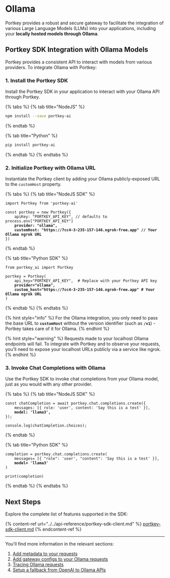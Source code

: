 # Ollama

Portkey provides a robust and secure gateway to facilitate the integration of various Large Language Models (LLMs) into your applications, including your **locally hosted models through Ollama**.

## Portkey SDK Integration with Ollama Models

Portkey provides a consistent API to interact with models from various providers. To integrate Ollama with Portkey:

### **1. Install the Portkey SDK**

Install the Portkey SDK in your application to interact with your Ollama API through Portkey.

{% tabs %}
{% tab title="NodeJS" %}
```bash
npm install --save portkey-ai
```
{% endtab %}

{% tab title="Python" %}
```bash
pip install portkey-ai
```
{% endtab %}
{% endtabs %}

### **2. Initialize Portkey with Ollama URL**

Instantiate the Portkey client by adding your Ollama publicly-exposed URL to the `customHost` property.

{% tabs %}
{% tab title="NodeJS SDK" %}
<pre class="language-javascript"><code class="lang-javascript">import Portkey from 'portkey-ai'
 
const portkey = new Portkey({
    apiKey: "PORTKEY_API_KEY", // defaults to process.env["PORTKEY_API_KEY"]
<strong>    provider: "ollama",
</strong><strong>    customHost: "https://7cc4-3-235-157-146.ngrok-free.app" // Your Ollama ngrok URL
</strong>})
</code></pre>
{% endtab %}

{% tab title="Python SDK" %}
<pre class="language-python"><code class="lang-python">from portkey_ai import Portkey

portkey = Portkey(
    api_key="PORTKEY_API_KEY",  # Replace with your Portkey API key
<strong>    provider="ollama",
</strong><strong>    custom_host="https://7cc4-3-235-157-146.ngrok-free.app" # Your Ollama ngrok URL    
</strong>)
</code></pre>
{% endtab %}
{% endtabs %}

{% hint style="info" %}
For the Ollama integration, you only need to pass the base URL to **`customHost`** without the version identifier (such as **`/v1`**) - Portkey takes care of it for Ollama.
{% endhint %}

{% hint style="warning" %}
Requests made to your localhost Ollama endpoints will fail. To integrate with Portkey and to observe your requests, you'll need to expose your localhost URLs publicly via a service like ngrok.
{% endhint %}

### **3. Invoke Chat Completions with** Ollama

Use the Portkey SDK to invoke chat completions from your Ollama model, just as you would with any other provider.

{% tabs %}
{% tab title="NodeJS SDK" %}
<pre class="language-javascript"><code class="lang-javascript">const chatCompletion = await portkey.chat.completions.create({
    messages: [{ role: 'user', content: 'Say this is a test' }],
<strong>    model: 'llama3',
</strong>});

console.log(chatCompletion.choices);
</code></pre>
{% endtab %}

{% tab title="Python SDK" %}
<pre class="language-python"><code class="lang-python">completion = portkey.chat.completions.create(
    messages= [{ "role": 'user', "content": 'Say this is a test' }],
<strong>    model= 'llama3'
</strong>)

print(completion)
</code></pre>
{% endtab %}
{% endtabs %}

## Next Steps

Explore the complete list of features supported in the SDK:

{% content-ref url="../../api-reference/portkey-sdk-client.md" %}
[portkey-sdk-client.md](../../api-reference/portkey-sdk-client.md)
{% endcontent-ref %}

***

You'll find more information in the relevant sections:

1. [Add metadata to your requests](../../product/observability-modern-monitoring-for-llms/metadata.md)
2. [Add gateway configs to your Ollama requests](../../product/ai-gateway-streamline-llm-integrations/universal-api.md#ollama-in-configs)
3. [Tracing Ollama requests](../../product/observability-modern-monitoring-for-llms/traces.md)
4. [Setup a fallback from OpenAI to Ollama APIs](../../product/ai-gateway-streamline-llm-integrations/fallbacks.md)
